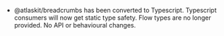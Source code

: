 - @atlaskit/breadcrumbs has been converted to Typescript. Typescript consumers will now get static type safety. Flow types are no longer provided. No API or behavioural changes.